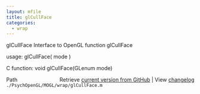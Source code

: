 ```yaml
---
layout: mfile
title: glCullFace
categories:
  - wrap
---
```


glCullFace  Interface to OpenGL function glCullFace

usage:  glCullFace\( mode \)

C function:  void glCullFace\(GLenum mode\)


<div class="code_header" style="text-align:right;">
  <span style="float:left;">Path&nbsp;&nbsp;</span> <span class="counter">Retrieve <a href=
  "https://raw.github.com/Psychtoolbox-3/Psychtoolbox-3/beta/./PsychOpenGL/MOGL/wrap/glCullFace.m">current version from GitHub</a> | View <a href=
  "https://github.com/Psychtoolbox-3/Psychtoolbox-3/commits/beta/./PsychOpenGL/MOGL/wrap/glCullFace.m">changelog</a></span>
</div>
<div class="code">
  <code>./PsychOpenGL/MOGL/wrap/glCullFace.m</code>
</div>

